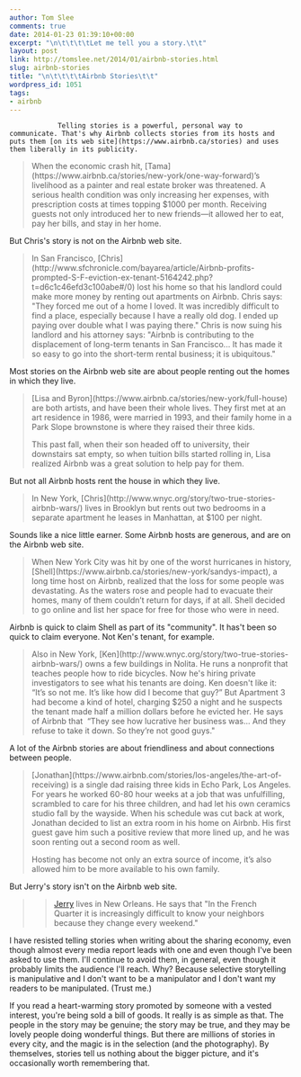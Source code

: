 ```yaml
---
author: Tom Slee
comments: true
date: 2014-01-23 01:39:10+00:00
excerpt: "\n\t\t\t\tLet me tell you a story.\t\t"
layout: post
link: http://tomslee.net/2014/01/airbnb-stories.html
slug: airbnb-stories
title: "\n\t\t\t\tAirbnb Stories\t\t"
wordpress_id: 1051
tags:
- airbnb
---
```



				Telling stories is a powerful, personal way to communicate. That's why Airbnb collects stories from its hosts and puts them [on its web site](https://www.airbnb.ca/stories) and uses them liberally in its publicity.


<blockquote>When the economic crash hit, [Tama](https://www.airbnb.ca/stories/new-york/one-way-forward)’s livelihood as a painter and real estate broker was threatened. A serious health condition was only increasing her expenses, with prescription costs at times topping $1000 per month. Receiving guests not only introduced her to new friends—it allowed her to eat, pay her bills, and stay in her home.</blockquote>


But Chris's story is not on the Airbnb web site.


<blockquote>In San Francisco, [Chris](http://www.sfchronicle.com/bayarea/article/Airbnb-profits-prompted-S-F-eviction-ex-tenant-5164242.php?t=d6c1c46efd3c100abe#/0) lost his home so that his landlord could make more money by renting out apartments on Airbnb. Chris says: "They forced me out of a home I loved. It was incredibly difficult to find a place, especially because I have a really old dog. I ended up paying over double what I was paying there." Chris is now suing his landlord and his attorney says: "Airbnb is contributing to the displacement of long-term tenants in San Francisco... It has made it so easy to go into the short-term rental business; it is ubiquitous."</blockquote>


Most stories on the Airbnb web site are about people renting out the homes in which they live.


<blockquote>[Lisa and Byron](https://www.airbnb.ca/stories/new-york/full-house) are both artists, and have been their whole lives. They first met at an art residence in 1986, were married in 1993, and their family home in a Park Slope brownstone is where they raised their three kids.

This past fall, when their son headed off to university, their downstairs sat empty, so when tuition bills started rolling in, Lisa realized Airbnb was a great solution to help pay for them.</blockquote>


But not all Airbnb hosts rent the house in which they live.


<blockquote>In New York, [Chris](http://www.wnyc.org/story/two-true-stories-airbnb-wars/) lives in Brooklyn but rents out two bedrooms in a separate apartment he leases in Manhattan, at $100 per night.</blockquote>


Sounds like a nice little earner. Some Airbnb hosts are generous, and are on the Airbnb web site.


<blockquote>When New York City was hit by one of the worst hurricanes in history, [Shell](https://www.airbnb.ca/stories/new-york/sandys-impact), a long time host on Airbnb, realized that the loss for some people was devastating. As the waters rose and people had to evacuate their homes, many of them couldn’t return for days, if at all. Shell decided to go online and list her space for free for those who were in need.</blockquote>




Airbnb is quick to claim Shell as part of its "community". It has't been so quick to claim everyone. Not Ken's tenant, for example.





<blockquote>Also in New York, [Ken](http://www.wnyc.org/story/two-true-stories-airbnb-wars/) owns a few buildings in Nolita. He runs a nonprofit that teaches people how to ride bicycles. Now he's hiring private investigators to see what his tenants are doing. Ken doesn't like it: “It’s so not me. It’s like how did I become that guy?” But Apartment 3 had become a kind of hotel, charging $250 a night and he suspects the tenant made half a million dollars before he evicted her. He says of Airbnb that  “They see how lucrative her business was... And they refuse to take it down. So they’re not good guys."</blockquote>


A lot of the Airbnb stories are about friendliness and about connections between people.


<blockquote>[Jonathan](https://www.airbnb.com/stories/los-angeles/the-art-of-receiving) is a single dad raising three kids in Echo Park, Los Angeles. For years he worked 60-80 hour weeks at a job that was unfulfilling, scrambled to care for his three children, and had let his own ceramics studio fall by the wayside. When his schedule was cut back at work, Jonathan decided to list an extra room in his home on Airbnb. His first guest gave him such a positive review that more lined up, and he was soon renting out a second room as well.

Hosting has become not only an extra source of income, it’s also allowed him to be more available to his own family.</blockquote>


But Jerry's story isn't on the Airbnb web site.


<blockquote>

> 
> [Jerry](http://www.nola.com/politics/index.ssf/2013/03/new_orleans_residents_slam_ill.html) lives in New Orleans. He says that "In the French Quarter it is increasingly difficult to know your neighbors because they change every weekend."
> 
> 
</blockquote>




I have resisted telling stories when writing about the sharing economy, even though almost every media report leads with one and even though I've been asked to use them. I'll continue to avoid them, in general, even though it probably limits the audience I'll reach. Why? Because selective storytelling is manipulative and I don't want to be a manipulator and I don't want my readers to be manipulated. (Trust me.)




If you read a heart-warming story promoted by someone with a vested interest, you're being sold a bill of goods. It really is as simple as that. The people in the story may be genuine; the story may be true, and they may be lovely people doing wonderful things. But there are millions of stories in every city, and the magic is in the selection (and the photography). By themselves, stories tell us nothing about the bigger picture, and it's occasionally worth remembering that.

		
